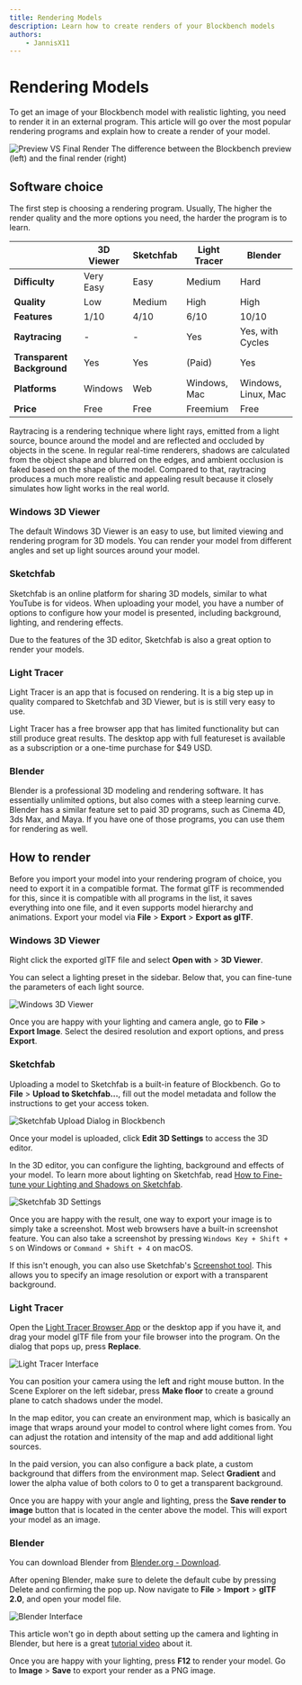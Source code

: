 ```yaml
---
title: Rendering Models
description: Learn how to create renders of your Blockbench models
authors:
	- JannisX11
---
```


# Rendering Models

To get an image of your Blockbench model with realistic lighting, you need to render it in an external program. This article will go over the most popular rendering programs and explain how to create a render of your model.

![Preview VS Final Render](/images/wiki/guides/rendering/preview-vs-render.png)
The difference between the Blockbench preview (left) and the final render (right)

## Software choice

The first step is choosing a rendering program. Usually, The higher the render quality and the more options you need, the harder the program is to learn.

|					|3D Viewer		|Sketchfab	|Light Tracer	|Blender		|
|-------------------|---------------|-----------|---------------|---------------|
|**Difficulty**		|Very Easy		|Easy		|Medium			|Hard			|
|**Quality**		|Low			|Medium		|High			|High			|
|**Features**		|1/10			|4/10		|6/10			|10/10			|
|**Raytracing**		|-				|-			|Yes			|Yes, with Cycles|
|**Transparent Background**|Yes		|Yes		|(Paid)    		|Yes			|
|**Platforms**		|Windows		|Web		|Windows, Mac|Windows, Linux, Mac|
|**Price**			|Free			|Free		|Freemium		|Free			|

<div class="block-info">
    Raytracing is a rendering technique where light rays, emitted from a light source, bounce around the model and are reflected and occluded by objects in the scene. In regular real-time renderers, shadows are calculated from the object shape and blurred on the edges, and ambient occlusion is faked based on the shape of the model. Compared to that, raytracing produces a much more realistic and appealing result because it closely simulates how light works in the real world.
</div>


### Windows 3D Viewer

The default Windows 3D Viewer is an easy to use, but limited viewing and rendering program for 3D models. You can render your model from different angles and set up light sources around your model.


### Sketchfab

Sketchfab is an online platform for sharing 3D models, similar to what YouTube is for videos. When uploading your model, you have a number of options to configure how your model is presented, including background, lighting, and rendering effects.

Due to the features of the 3D editor, Sketchfab is also a great option to render your models.

### Light Tracer

Light Tracer is an app that is focused on rendering. It is a big step up in quality compared to Sketchfab and 3D Viewer, but is is still very easy to use.

Light Tracer has a free browser app that has limited functionality but can still produce great results. The desktop app with full featureset is available as a subscription or a one-time purchase for $49 USD.


### Blender

Blender is a professional 3D modeling and rendering software. It has essentially unlimited options, but also comes with a steep learning curve.
Blender has a similar feature set to paid 3D programs, such as Cinema 4D, 3ds Max, and Maya. If you have one of those programs, you can use them for rendering as well.


## How to render

Before you import your model into your rendering program of choice, you need to export it in a compatible format. The format glTF is recommended for this, since it is compatible with all programs in the list, it saves everything into one file, and it even supports model hierarchy and animations. Export your model via **File** > **Export** > **Export as glTF**.

### Windows 3D Viewer

Right click the exported glTF file and select **Open with** > **3D Viewer**.

You can select a lighting preset in the sidebar. Below that, you can fine-tune the parameters of each light source.

![Windows 3D Viewer](/images/wiki/guides/rendering/3d-viewer.png)

Once you are happy with your lighting and camera angle, go to **File** > **Export Image**. Select the desired resolution and export options, and press **Export**.


### Sketchfab

Uploading a model to Sketchfab is a built-in feature of Blockbench. Go to **File** > **Upload to Sketchfab...**, fill out the model metadata and follow the instructions to get your access token.

![Sketchfab Upload Dialog in Blockbench](/images/wiki/guides/rendering/sketchfab-upload.png)

Once your model is uploaded, click **Edit 3D Settings** to access the 3D editor.

In the 3D editor, you can configure the lighting, background and effects of your model. To learn more about lighting on Sketchfab, read [How to Fine-tune your Lighting and Shadows on Sketchfab](https://sketchfab.com/blogs/community/how-to-fine-tune-your-lighting-and-shadows-on-sketchfab/?utm_source=website&utm_campaign=newsfeed).

![Sketchfab 3D Settings](/images/wiki/guides/rendering/sketchfab-editor.jpeg)

Once you are happy with the result, one way to export your image is to simply take a screenshot. Most web browsers have a built-in screenshot feature. You can also take a screenshot by pressing `Windows Key + Shift + S` on Windows or `Command + Shift + 4` on macOS.

If this isn't enough, you can also use Sketchfab's [Screenshot tool](https://labs.sketchfab.com/experiments/screenshots/). This allows you to specify an image resolution or export with a transparent background.


### Light Tracer

Open the [Light Tracer Browser App](https://lighttracer.org/app.html) or the desktop app if you have it, and drag your model glTF file from your file browser into the program. On the dialog that pops up, press **Replace**.

![Light Tracer Interface](/images/wiki/guides/rendering/light-tracer.jpeg)

You can position your camera using the left and right mouse button. In the Scene Explorer on the left sidebar, press **Make floor** to create a ground plane to catch shadows under the model.

In the map editor, you can create an environment map, which is basically an image that wraps around your model to control where light comes from. You can adjust the rotation and intensity of the map and add additional light sources.

In the paid version, you can also configure a back plate, a custom background that differs from the environment map. Select **Gradient** and lower the alpha value of both colors to 0 to get a transparent background.

Once you are happy with your angle and lighting, press the **Save render to image** button that is located in the center above the model. This will export your model as an image.



### Blender

You can download Blender from [Blender.org - Download](https://www.blender.org/download/).

After opening Blender, make sure to delete the default cube by pressing Delete and confirming the pop up. Now navigate to **File** > **Import** > **glTF 2.0**, and open your model file.

![Blender Interface](/images/wiki/guides/rendering/blender.png)

This article won't go in depth about setting up the camera and lighting in Blender, but here is a great [tutorial video](https://youtu.be/5UCc3Z_-ibs) about it.

Once you are happy with your lighting, press **F12** to render your model. Go to **Image** > **Save** to export your render as a PNG image.


